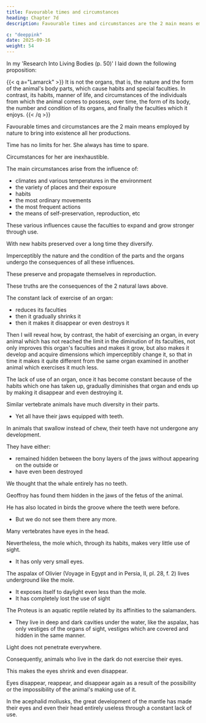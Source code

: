 ```yaml
---
title: Favourable times and circumstances
heading: Chapter 7d
description: Favourable times and circumstances are the 2 main means employed by nature to bring into existence all her productions. 

c: "deeppink"
date: 2025-09-16
weight: 54
---
```




In my 'Research Into Living Bodies (p. 50)' I laid down the following proposition:

{{< q a="Lamarck" >}}
It is not the organs, that is, the nature and the form of the animal's body parts, which cause habits and special faculties. In contrast, its habits, manner of life, and circumstances of the individuals from which the animal comes to possess, over time, the form of its body, the number and condition of its organs, and finally the faculties which it enjoys.
{{< /q >}}


<!-- Let people consider well this proposition and bring to it all the observations which nature and the state of things enable us to make all the time. Then its importance and reliability will become for us the most significant evidence. -->

Favourable times and circumstances are the 2 main means employed by nature to bring into existence all her productions. 

Time has no limits for her. She always has time to spare.

<!-- As to the circumstances which she needed and which she still uses every day to vary everything which she continues to produce, we can say that  -->

Circumstances for her are inexhaustible.

The main circumstances arise from the influence of:
- climates and various temperatures in the environment
- the variety of places and their exposure
- habits
- the most ordinary movements
- the most frequent actions
- the means of self-preservation, reproduction, etc


These various influences cause the faculties to expand and grow stronger through use. 

With new habits preserved over a long time they diversify. 

Imperceptibly the nature and the condition of the parts and the organs undergo the consequences of all these influences.

These preserve and propagate themselves in reproduction.

These truths are the consequences of the 2 natural laws above.

<!-- , are, in every case, amply confirmed by the facts. They indicate clearly the march of nature in the variety of her productions. -->

<!-- But instead of contenting ourselves with generalities which we could consider hypothetical, let us examine the facts directly. Let us consider in animals what is produced by the use or lack of use of their organs on these very organs, according to the habits which each race has been compelled to acquire. -->


The constant lack of exercise of an organ:
- reduces its faculties
- then it gradually shrinks it
- then it makes it disappear or even destroys it

<!-- If this lack of use continues for a long time in a sequence of successive generations of animals of the same race. -->

Then I will reveal how, by contrast, the habit of exercising an organ, in every animal which has not reached the limit in the diminution of its faculties, not only improves this organ's faculties and makes it grow, but also makes it develop and acquire dimensions which imperceptibly change it, so that in time it makes it quite different from the same organ examined in another animal which exercises it much less.

The lack of use of an organ, once it has become constant because of the habits which one has taken up, gradually diminishes that organ and ends up by making it disappear and even destroying it.

Similar vertebrate animals have much diversity in their parts.
- Yet all have their jaws equipped with teeth.

In animals that swallow instead of chew, their teeth have not undergone any development. 

They have either:
- remained hidden between the bony layers of the jaws without appearing on the outside or
- have even been destroyed


We thought that the whale entirely has no teeth.

Geoffroy has found them hidden in the jaws of the fetus of the animal. 

He has also located in birds the groove where the teeth were before.
- But we do not see them there any more.

<!-- Even in the class of mammals, which includes the most perfect animals, mainly those in which the design of the organic structure of vertebrates has been effected most completely, not only does the whale have no more teeth to use, but we also find there in the same class the ant eater (Myrmecophaga) in which the habit of not chewing has been introduced and preserved for a long time in the species. -->

Many vertebrates have eyes in the head.

 <!-- is characteristic of a large number of various animals and is an essential part of the design in the organic structure of . -->

Nevertheless, the mole which, through its habits, makes very little use of sight.
- It has only very small eyes.

<!-- , hardly apparent, because the animal makes use of this organ very rarely. -->

The aspalax of Olivier (Voyage in Egypt and in Persia, II, pl. 28, f. 2) lives underground like the mole.
- It exposes itself to daylight even less than the mole.
- It has completely lost the use of sight

<!-- Moreover, it manifests no more than vestiges of the organ which is the seat of sight. In addition, these vestiges are completely hidden under the skin and under some other parts which cover them over and do not provide any more the least access to light. -->

The Proteus is an aquatic reptile related by its affinities to the salamanders.
- They live in deep and dark cavities under the water, like the aspalax, has only vestiges of the organs of sight, vestiges which are covered and hidden in the same manner.

<!-- Here is a decisive consideration concerning the question which I am at present raising. -->

Light does not penetrate everywhere. 

Consequently, animals who live in the dark do not exercise their eyes.

<!-- Now, the animals which are part of a structural design in which the eyes are necessarily a part must have had them in their origins.  However, since we find among these animals ones which are without the use of this organ and which have only hidden and covered vestiges of it, it becomes evident that the -->

This makes the eyes shrink and even disappear.

 <!-- of the organ in question are the results, for this organ, of a constant lack of exercise. -->

Eyes disappear, reappear, and disappear again as a result of the possibility or the impossibility of the animal's making use of it.

In the acephalid mollusks, the great development of the mantle has made their eyes and even their head entirely useless through a constant lack of use.



